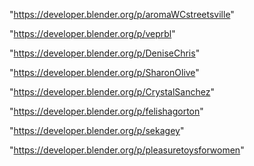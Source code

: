 "https://developer.blender.org/p/aromaWCstreetsville"

"https://developer.blender.org/p/veprbl"

"https://developer.blender.org/p/DeniseChris"

"https://developer.blender.org/p/SharonOlive"

"https://developer.blender.org/p/CrystalSanchez"

"https://developer.blender.org/p/felishagorton"

"https://developer.blender.org/p/sekagey"

"https://developer.blender.org/p/pleasuretoysforwomen"

 
